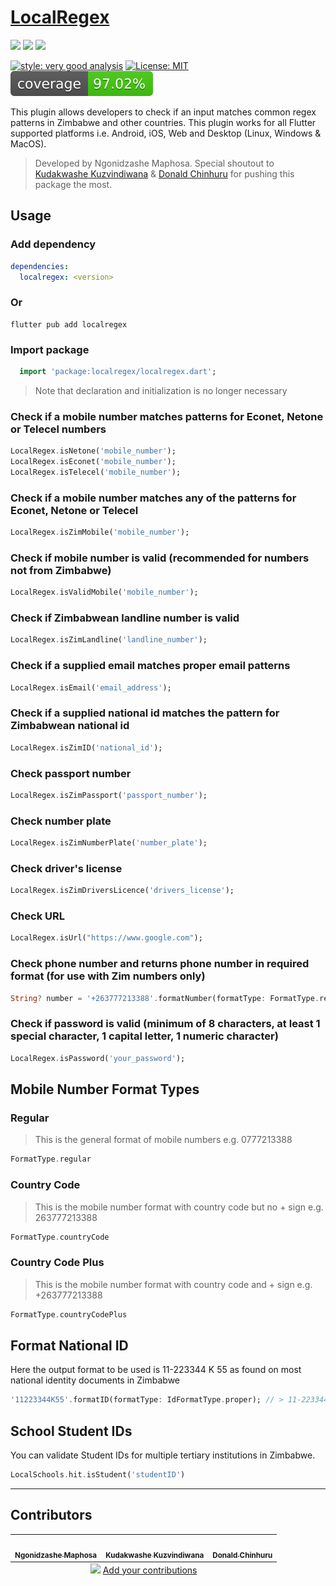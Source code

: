 # [LocalRegex](https://pub.dev/packages/localregex/)

<img src="https://img.shields.io/pub/v/localregex?style=for-the-badge">
<img src="https://img.shields.io/github/last-commit/ngoni-sama/localregex">
<img src="https://img.shields.io/twitter/url?label=ngonimaps_&style=social&url=https%3A%2F%2Ftwitter.com%2Fngonimaps_">

[![style: very good analysis][very_good_analysis_badge]][very_good_analysis_link]
[![License: MIT][license_badge]][license_link]
![Coverage](./badge.svg)

[license_badge]: https://img.shields.io/badge/license-MIT-blue.svg
[license_link]: https://opensource.org/licenses/MIT
[very_good_analysis_badge]: https://img.shields.io/badge/style-very_good_analysis-B22C89.svg
[very_good_analysis_link]: https://pub.dev/packages/very_good_analysis

This plugin allows developers to check if an input matches common regex patterns in Zimbabwe and other countries.
This plugin works for all Flutter supported platforms i.e. Android, iOS, Web and Desktop (Linux, Windows & MacOS).

> Developed by Ngonidzashe Maphosa. Special shoutout to [Kudakwashe Kuzvindiwana](https://github.com/kudak3) & [Donald Chinhuru](https://twitter.com/donix_22) for pushing this package the most.

## Usage

### Add dependency

```yaml
dependencies:
  localregex: <version>
```

### Or

```shell
flutter pub add localregex
```

### Import package

```dart
  import 'package:localregex/localregex.dart';
```

> Note that declaration and initialization is no longer necessary

### Check if a mobile number matches patterns for Econet, Netone or Telecel numbers

```dart
LocalRegex.isNetone('mobile_number');
LocalRegex.isEconet('mobile_number');
LocalRegex.isTelecel('mobile_number');
```

### Check if a mobile number matches any of the patterns for Econet, Netone or Telecel

```dart
LocalRegex.isZimMobile('mobile_number');
```

### Check if mobile number is valid (recommended for numbers not from Zimbabwe)

```dart
LocalRegex.isValidMobile('mobile_number');
```

### Check if Zimbabwean landline number is valid

```dart
LocalRegex.isZimLandline('landline_number');
```

### Check if a supplied email matches proper email patterns

```dart
LocalRegex.isEmail('email_address');
```

### Check if a supplied national id matches the pattern for Zimbabwean national id

```dart
LocalRegex.isZimID('national_id');
```

### Check passport number

```dart
LocalRegex.isZimPassport('passport_number');
```

### Check number plate

```dart
LocalRegex.isZimNumberPlate('number_plate');
```

### Check driver's license

```dart
LocalRegex.isZimDriversLicence('drivers_license');
```

### Check URL

```dart
LocalRegex.isUrl("https://www.google.com");
```

### Check phone number and returns phone number in required format (for use with Zim numbers only)

```dart
String? number = '+263777213388'.formatNumber(formatType: FormatType.regular);
```

### Check if password is valid (minimum of 8 characters, at least 1 special character, 1 capital letter, 1 numeric character)

```dart
LocalRegex.isPassword('your_password');
```

## Mobile Number Format Types

### Regular

> This is the general format of mobile numbers e.g. 0777213388

```dart
FormatType.regular
```

### Country Code

> This is the mobile number format with country code but no + sign e.g. 263777213388

```dart
FormatType.countryCode
```

### Country Code Plus

> This is the mobile number format with country code and + sign e.g. +263777213388

```dart
FormatType.countryCodePlus
```

## Format National ID

Here the output format to be used is 11-223344 K 55 as found on most national identity documents in Zimbabwe

```dart
'11223344K55'.formatID(formatType: IdFormatType.proper); // > 11-223344 K 55
```

## School Student IDs

You can validate Student IDs for multiple tertiary institutions in Zimbabwe.

```dart
LocalSchools.hit.isStudent('studentID')
```

---

## Contributors

<!-- ALL-CONTRIBUTORS-LIST:START - Do not remove or modify this section -->
<!-- prettier-ignore-start -->
<!-- markdownlint-disable -->
<table>
  <tbody>
    <tr>
      <td align="center"><a href="https://www.ngoni-sama.github.io"><img src="https://avatars.githubusercontent.com/u/38191932?v=4" width="100px;" alt=""/><br /><sub><b>Ngonidzashe Maphosa</b></sub></a></td>
      <td align="center"><a href="https://github.com/kudak3"><img src="https://avatars.githubusercontent.com/u/52527906?v=4" width="100px;" alt=""/><br /><sub><b>Kudakwashe Kuzvindiwana</b></sub></a></td>
      <td align="center"><a href="https://donnc.github.io/"><img src="https://avatars.githubusercontent.com/u/47761288?v=4" width="100px;" alt=""/><br /><sub><b>Donald Chinhuru</b></sub></a></td>
    </tr>
  </tbody>
  <tfoot>
    <tr>
      <td align="center" size="13px" colspan="7">
        <img src="https://raw.githubusercontent.com/all-contributors/all-contributors-cli/1b8533af435da9854653492b1327a23a4dbd0a10/assets/logo-small.svg">
          <a href="https://all-contributors.js.org/docs/en/bot/usage">Add your contributions</a>
        </img>
      </td>
    </tr>
  </tfoot>
</table>

<!-- markdownlint-restore -->
<!-- prettier-ignore-end -->

<!-- ALL-CONTRIBUTORS-LIST:END -->
